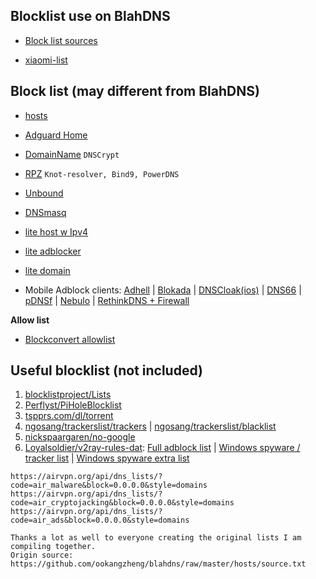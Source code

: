 ## Blocklist use on BlahDNS

* [Block list sources](https://github.com/ookangzheng/blahdns/raw/master/hosts/source.txt)

* [xiaomi-list](https://gist.github.com/232057d3562bffc31daa7739dfdb4469)

## Block list (may different from BlahDNS)

* [hosts](https://oooo.b-cdn.net/blahdns/blahdns_hosts.txt)
  
* [Adguard Home](https://oooo.b-cdn.net/blahdns/blahdns_adguardhome.txt)

* [DomainName](https://oooo.b-cdn.net/blahdns/blahdns_domains.txt) `DNSCrypt`

* [RPZ](https://oooo.b-cdn.net/blahdns/blahdns_rpz.txt) `Knot-resolver, Bind9, PowerDNS`

* [Unbound](https://oooo.b-cdn.net/blahdns/blahdns_unbound.conf) 

* [DNSmasq](https://oooo.b-cdn.net/blahdns/blahdns_dnsmasq.conf)

* [lite host w Ipv4](https://oooo.b-cdn.net/blahdns/lite_host.txt)

* [lite adblocker](https://oooo.b-cdn.net/blahdns/lite_adblocker.txt)

* [lite domain](https://oooo.b-cdn.net/blahdns/lite_domain.txt) 

* Mobile Adblock clients: [Adhell](https://play.google.com/store/apps/details?id=com.getadhell.androidapp&hl=en_US) | [Blokada](https://github.com/blokadaorg/blokada) | [DNSCloak(ios)](https://apps.apple.com/us/app/dnscloak-secure-dns-client/id1452162351) | [DNS66](https://github.com/julian-klode/dns66) | [pDNSf](https://zenz-solutions.de/personaldnsfilter) | [Nebulo](https://github.com/Ch4t4r/Nebulo) | [RethinkDNS + Firewall](https://github.com/celzero/rethink-app)

**Allow list**

* [Blockconvert allowlist](https://raw.githubusercontent.com/mkb2091/blockconvert/master/output/whitelist_domains.txt)

## Useful blocklist (not included) 
1. [blocklistproject/Lists](https://github.com/blocklistproject/Lists)
2. [Perflyst/PiHoleBlocklist](https://github.com/Perflyst/PiHoleBlocklist)
3. [tspprs.com/dl/torrent](https://tspprs.com/dl/torrent)
4. [ngosang/trackerslist/trackers](https://github.com/ngosang/trackerslist/blob/master/trackers_all.txt) | [ngosang/trackerslist/blacklist](https://github.com/ngosang/trackerslist/blob/master/blacklist.txt)
5. [nickspaargaren/no-google](https://raw.githubusercontent.com/nickspaargaren/no-google/master/pihole-google.txt)
6. [Loyalsoldier/v2ray-rules-dat](https://github.com/Loyalsoldier/v2ray-rules-dat/): [Full adblock list](https://raw.githubusercontent.com/Loyalsoldier/v2ray-rules-dat/release/reject-list.txt) | [Windows spyware / tracker list](https://raw.githubusercontent.com/Loyalsoldier/v2ray-rules-dat/release/win-spy.txt) | [Windows spyware extra list](https://raw.githubusercontent.com/Loyalsoldier/v2ray-rules-dat/release/win-extra.txt)

```
https://airvpn.org/api/dns_lists/?code=air_malware&block=0.0.0.0&style=domains
https://airvpn.org/api/dns_lists/?code=air_cryptojacking&block=0.0.0.0&style=domains
https://airvpn.org/api/dns_lists/?code=air_ads&block=0.0.0.0&style=domains

```

```
Thanks a lot as well to everyone creating the original lists I am compiling together.
Origin source: https://github.com/ookangzheng/blahdns/raw/master/hosts/source.txt
```
